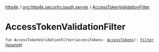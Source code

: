 [http4k](../index.md) / [org.http4k.security.oauth.server](index.md) / [AccessTokenValidationFilter](./-access-token-validation-filter.md)

# AccessTokenValidationFilter

`fun AccessTokenValidationFilter(accessTokens: `[`AccessTokens`](-access-tokens/index.md)`): `[`Filter`](../org.http4k.core/-filter/index.md) [(source)](https://github.com/http4k/http4k/blob/master/http4k-security-oauth/src/main/kotlin/org/http4k/security/oauth/server/AccessTokenValidationFilter.kt#L6)
